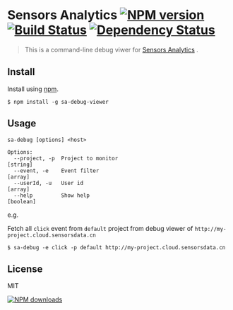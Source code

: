 Sensors Analytics  [![NPM version][npm-image]][npm-url] [![Build Status][ci-image]][ci-url] [![Dependency Status][depstat-image]][depstat-url]
==============================

> This is a command-line debug viwer for [Sensors Analytics] .

## Install

Install using [npm][npm-url].

    $ npm install -g sa-debug-viewer

## Usage

```
sa-debug [options] <host>

Options:
  --project, -p  Project to monitor                                     [string]
  --event, -e    Event filter                                            [array]
  --userId, -u   User id                                                 [array]
  --help         Show help                                             [boolean]
```

e.g.

Fetch all `click` event from `default` project from  debug viewer of `http://my-project.cloud.sensorsdata.cn`

```
$ sa-debug -e click -p default http://my-project.cloud.sensorsdata.cn
```

## License
MIT

[![NPM downloads][npm-downloads]][npm-url]

[homepage]: https://github.com/timnew/sa-debug-viewer

[npm-url]: https://npmjs.org/package/sa-debug-viewer
[npm-image]: http://img.shields.io/npm/v/sa-debug-viewer.svg?style=flat
[npm-downloads]: http://img.shields.io/npm/dm/sa-debug-viewer.svg?style=flat

[ci-url]: https://travis-ci.org/timnew/sa-debug-viewer/
[ci-image]: https://img.shields.io/travis/timnew/sa-debug-viewer.svg?style=flat

[depstat-url]: https://gemnasium.com/timnew/sa-debug-viewer
[depstat-image]: http://img.shields.io/gemnasium/timnew/sa-debug-viewer.svg?style=flat

[Sensors Analytics]: http://sensorsdata.cn/
